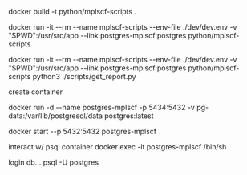docker build  -t python/mplscf-scripts .

docker run -it --rm --name mplscf-scripts --env-file ./dev/dev.env -v "$PWD":/usr/src/app --link postgres-mplscf:postgres python/mplscf-scripts

docker run -it --rm --name mplscf-scripts --env-file ./dev/dev.env -v "$PWD":/usr/src/app --link postgres-mplscf:postgres python/mplscf-scripts python3 ./scripts/get_report.py



create container

docker run -d --name postgres-mplscf -p 5434:5432 -v pg-data:/var/lib/postgresql/data  postgres:latest

docker start --p 5432:5432  postgres-mplscf

interact w/ psql container
docker exec -it postgres-mplscf /bin/sh

login db...
psql -U postgres
